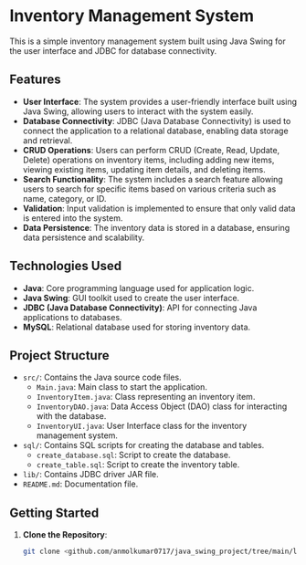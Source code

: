 # Inventory Management System

This is a simple inventory management system built using Java Swing for the user interface and JDBC for database connectivity.

## Features

- **User Interface**: The system provides a user-friendly interface built using Java Swing, allowing users to interact with the system easily.
- **Database Connectivity**: JDBC (Java Database Connectivity) is used to connect the application to a relational database, enabling data storage and retrieval.
- **CRUD Operations**: Users can perform CRUD (Create, Read, Update, Delete) operations on inventory items, including adding new items, viewing existing items, updating item details, and deleting items.
- **Search Functionality**: The system includes a search feature allowing users to search for specific items based on various criteria such as name, category, or ID.
- **Validation**: Input validation is implemented to ensure that only valid data is entered into the system.
- **Data Persistence**: The inventory data is stored in a database, ensuring data persistence and scalability.

## Technologies Used

- **Java**: Core programming language used for application logic.
- **Java Swing**: GUI toolkit used to create the user interface.
- **JDBC (Java Database Connectivity)**: API for connecting Java applications to databases.
- **MySQL**: Relational database used for storing inventory data.

## Project Structure

- `src/`: Contains the Java source code files.
  - `Main.java`: Main class to start the application.
  - `InventoryItem.java`: Class representing an inventory item.
  - `InventoryDAO.java`: Data Access Object (DAO) class for interacting with the database.
  - `InventoryUI.java`: User Interface class for the inventory management system.
- `sql/`: Contains SQL scripts for creating the database and tables.
  - `create_database.sql`: Script to create the database.
  - `create_table.sql`: Script to create the inventory table.
- `lib/`: Contains JDBC driver JAR file.
- `README.md`: Documentation file.

## Getting Started

1. **Clone the Repository**:

   ```bash
   git clone <github.com/anmolkumar0717/java_swing_project/tree/main/log_in>
